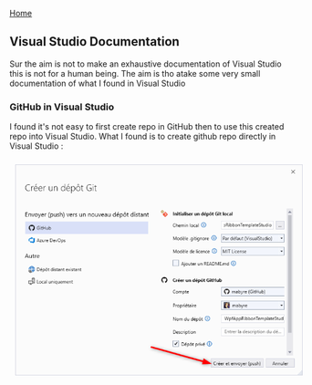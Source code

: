 [Home](https://github.com/mabyre/docs)

## Visual Studio Documentation

Sur the aim is not to make an exhaustive documentation of Visual Studio this is not for a human being. The aim is tho atake some very small documentation of what I found in Visual Studio

### GitHub in Visual Studio

I found it's not easy to first create repo in GitHub then to use this created repo into Visual Studio. What I found is to create github repo directly in Visual Studio :

<img style="margin: 10px" src="images/2023-01-30_10h47_24.png" alt="Create Github repo directly in Visual Studio" />
